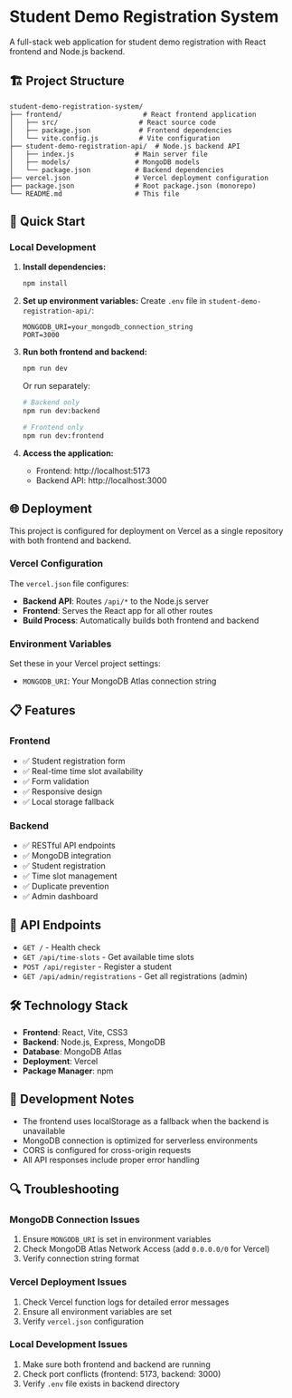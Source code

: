 # Student Demo Registration System

A full-stack web application for student demo registration with React frontend and Node.js backend.

## 🏗️ Project Structure

```
student-demo-registration-system/
├── frontend/                    # React frontend application
│   ├── src/                    # React source code
│   ├── package.json            # Frontend dependencies
│   └── vite.config.js          # Vite configuration
├── student-demo-registration-api/  # Node.js backend API
│   ├── index.js               # Main server file
│   ├── models/                # MongoDB models
│   └── package.json           # Backend dependencies
├── vercel.json                # Vercel deployment configuration
├── package.json               # Root package.json (monorepo)
└── README.md                  # This file
```

## 🚀 Quick Start

### Local Development

1. **Install dependencies:**
   ```bash
   npm install
   ```

2. **Set up environment variables:**
   Create `.env` file in `student-demo-registration-api/`:
   ```
   MONGODB_URI=your_mongodb_connection_string
   PORT=3000
   ```

3. **Run both frontend and backend:**
   ```bash
   npm run dev
   ```
   
   Or run separately:
   ```bash
   # Backend only
   npm run dev:backend
   
   # Frontend only  
   npm run dev:frontend
   ```

4. **Access the application:**
   - Frontend: http://localhost:5173
   - Backend API: http://localhost:3000

## 🌐 Deployment

This project is configured for deployment on Vercel as a single repository with both frontend and backend.

### Vercel Configuration

The `vercel.json` file configures:
- **Backend API**: Routes `/api/*` to the Node.js server
- **Frontend**: Serves the React app for all other routes
- **Build Process**: Automatically builds both frontend and backend

### Environment Variables

Set these in your Vercel project settings:
- `MONGODB_URI`: Your MongoDB Atlas connection string

## 📋 Features

### Frontend
- ✅ Student registration form
- ✅ Real-time time slot availability
- ✅ Form validation
- ✅ Responsive design
- ✅ Local storage fallback

### Backend
- ✅ RESTful API endpoints
- ✅ MongoDB integration
- ✅ Student registration
- ✅ Time slot management
- ✅ Duplicate prevention
- ✅ Admin dashboard

## 🔧 API Endpoints

- `GET /` - Health check
- `GET /api/time-slots` - Get available time slots
- `POST /api/register` - Register a student
- `GET /api/admin/registrations` - Get all registrations (admin)

## 🛠️ Technology Stack

- **Frontend**: React, Vite, CSS3
- **Backend**: Node.js, Express, MongoDB
- **Database**: MongoDB Atlas
- **Deployment**: Vercel
- **Package Manager**: npm

## 📝 Development Notes

- The frontend uses localStorage as a fallback when the backend is unavailable
- MongoDB connection is optimized for serverless environments
- CORS is configured for cross-origin requests
- All API responses include proper error handling

## 🔍 Troubleshooting

### MongoDB Connection Issues
1. Ensure `MONGODB_URI` is set in environment variables
2. Check MongoDB Atlas Network Access (add `0.0.0.0/0` for Vercel)
3. Verify connection string format

### Vercel Deployment Issues
1. Check Vercel function logs for detailed error messages
2. Ensure all environment variables are set
3. Verify `vercel.json` configuration

### Local Development Issues
1. Make sure both frontend and backend are running
2. Check port conflicts (frontend: 5173, backend: 3000)
3. Verify `.env` file exists in backend directory
